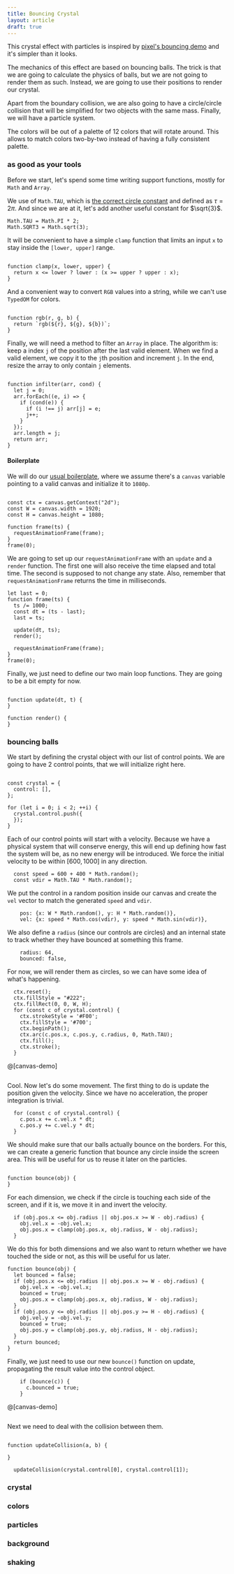 ```yaml
---
title: Bouncing Crystal
layout: article
draft: true
---
```


This crystal effect with particles is inspired by
[pixel's bouncing demo](https://github.com/faiface/pixel-examples/tree/master/community/bouncing)
and it's simpler than it looks.

The mechanics of this effect are based on bouncing balls. The trick is that we
are going to calculate the physics of balls, but we are not going to render
them as such. Instead, we are going to use their positions to render our
crystal.

Apart from the boundary collision, we are also going to have a circle/circle
collision that will be simplified for two objects with the same mass. Finally,
we will have a particle system.

The colors will be out of a palette of 12 colors that will rotate around. This
allows to match colors two-by-two instead of having a fully consistent
palette.


### as good as your tools

Before we start, let's spend some time writing support functions, mostly for
`Math` and `Array`.

We use of `Math.TAU`, which is
[the correct circle constant](https://tauday.com/tau-manifesto) and defined as
$\tau = 2\pi$. And since we are at it, let's add another useful constant for
$\sqrt{3}$.

```op:1
Math.TAU = Math.PI * 2;
Math.SQRT3 = Math.sqrt(3);
```

It will be convenient to have a simple `clamp` function that limits an input `x`
to stay inside the `[lower, upper]` range.

```op:+

function clamp(x, lower, upper) {
  return x <= lower ? lower : (x >= upper ? upper : x);
}
```

And a convenient way to convert `RGB` values into a string, while we can't use
`TypedOM` for colors.

```op:+

function rgb(r, g, b) {
  return `rgb(${r}, ${g}, ${b})`;
}
```

Finally, we will need a method to filter an `Array` in place. The algorithm is:
keep a index `j` of the position after the last valid element. When we find a
valid element, we copy it to the `j`th position and increment `j`. In the end,
resize the array to only contain `j` elements.

```op:+

function infilter(arr, cond) {
  let j = 0;
  arr.forEach((e, i) => {
    if (cond(e)) {
      if (i !== j) arr[j] = e;
      j++;
    }
  });
  arr.length = j;
  return arr;
}
```

#### Boilerplate

We will do our [usual boilerplate](fire), where we assume there's a `canvas`
variable pointing to a valid canvas and initialize it to `1080p`.

```op:+,label:raf+1,lens:raf

const ctx = canvas.getContext("2d");
const W = canvas.width = 1920;
const H = canvas.height = 1080;

function frame(ts) {
  requestAnimationFrame(frame);
}
frame(0);
```

We are going to set up our `requestAnimationFrame` with an `update` and a
`render` function. The first one will also receive the time elapsed and total
time. The second is supposed to not change any state. Also, remember that
`requestAnimationFrame` returns the time in milliseconds.

```op:raf+4:4
let last = 0;
function frame(ts) {
  ts /= 1000;
  const dt = (ts - last);
  last = ts;

  update(dt, ts);
  render();

  requestAnimationFrame(frame);
}
frame(0);
```

Finally, we just need to define our two main loop functions. They are going to
be a bit empty for now.

```op:raf+3,label:update+1+2:render+4+2

function update(dt, t) {
}

function render() {
}
```

### bouncing balls

We start by defining the crystal object with our list of control points. We are
going to have 2 control points, that we will initialize right here.

```op:raf+3,label:crystal+1,lens:this

const crystal = {
  control: [],
};

for (let i = 0; i < 2; ++i) {
  crystal.control.push({
  });
}
```

Each of our control points will start with a velocity. Because we have a
physical system that will conserve energy, this will end up defining how fast
the system will be, as no new energy will be introduced. We force the initial
velocity to be within $[600,1000]$ in any direction.

```op:crystal+5
  const speed = 600 + 400 * Math.random();
  const vdir = Math.TAU * Math.random();
```
We put the control in a random position inside our canvas and create the `vel`
vector to match the generated `speed` and `vdir`.

```op:crystal+8
    pos: {x: W * Math.random(), y: H * Math.random()},
    vel: {x: speed * Math.cos(vdir), y: speed * Math.sin(vdir)},
```

We also define a `radius` (since our controls are circles) and an internal
state to track whether they have bounced at something this frame.

```op:crystal+10
    radius: 64,
    bounced: false,
```

For now, we will render them as circles, so we can have some idea of what's
happening.

```op:render+1,lens:crystal+render
  ctx.reset();
  ctx.fillStyle = "#222";
  ctx.fillRect(0, 0, W, H);
  for (const c of crystal.control) {
    ctx.strokeStyle = '#F00';
    ctx.fillStyle = '#700';
    ctx.beginPath();
    ctx.arc(c.pos.x, c.pos.y, c.radius, 0, Math.TAU);
    ctx.fill();
    ctx.stroke();
  }
```

@[canvas-demo]
```op:+,lens:crystal+render
```

Cool. Now let's do some movement. The first thing to do is update the position
given the velocity. Since we have no acceleration, the proper integration is
trivial.

```op:update+1,lens:update
  for (const c of crystal.control) {
    c.pos.x += c.vel.x * dt;
    c.pos.y += c.vel.y * dt;
  }
```

We should make sure that our balls actually bounce on the borders. For this, we
can create a generic function that bounce any circle inside the screen area.
This will be useful for us to reuse it later on the particles.

```op:update-1,label:bounce+1,lens:bounce+update

function bounce(obj) {
}
```

For each dimension, we check if the circle is touching each side of the screen,
and if it is, we move it in and invert the velocity.

```op:bounce+1,lens:bounce+update
  if (obj.pos.x <= obj.radius || obj.pos.x >= W - obj.radius) {
    obj.vel.x = -obj.vel.x;
    obj.pos.x = clamp(obj.pos.x, obj.radius, W - obj.radius);
  }
```

We do this for both dimensions and we also want to return whether we have
touched the side or not, as this will be useful for us later.

```op:bounce:6
function bounce(obj) {
  let bounced = false;
  if (obj.pos.x <= obj.radius || obj.pos.x >= W - obj.radius) {
    obj.vel.x = -obj.vel.x;
    bounced = true;
    obj.pos.x = clamp(obj.pos.x, obj.radius, W - obj.radius);
  }
  if (obj.pos.y <= obj.radius || obj.pos.y >= H - obj.radius) {
    obj.vel.y = -obj.vel.y;
    bounced = true;
    obj.pos.y = clamp(obj.pos.y, obj.radius, H - obj.radius);
  }
  return bounced;
}
```

Finally, we just need to use our new `bounce()` function on update, propagating
the result value into the control object.

```op:update+4,lens:bounce+update
    if (bounce(c)) {
      c.bounced = true;
    }
```

@[canvas-demo]
```op:+
```

Next we need to deal with the collision between them.

```op:update-1

function updateCollision(a, b) {

}
```
```op:update+8
  updateCollision(crystal.control[0], crystal.control[1]);
```


### crystal

### colors

### particles

### background

### shaking


